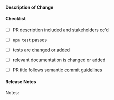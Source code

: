 #### Description of Change
<!--
Thank you for your Pull Request. Please provide a description above and review
the requirements below.

Contributors guide: https://github.com/electron/electron/blob/master/CONTRIBUTING.md
-->

#### Checklist
<!-- Remove items that do not apply. For completed items, change [ ] to [x]. -->

- [ ] PR description included and stakeholders cc'd
- [ ] `npm test` passes
- [ ] tests are [changed or added](https://github.com/electron/electron/blob/master/docs/development/testing.md)
- [ ] relevant documentation is changed or added
- [ ] PR title follows semantic [commit guidelines](https://github.com/electron/electron/blob/master/docs/development/pull-requests.md#commit-message-guidelines)


#### Release Notes

<!-- The note that you write here will be communicated to Electron users in the release notes when this change is released. Write something short but descriptive that explains what, if anything, this change means for a developer building an app with Electron. -->

Notes: <!-- Short, descriptive end-user-facing change summary here, or `no-notes` if no user-facing changes -->
